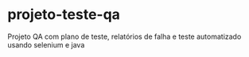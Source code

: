 # projeto-teste-qa
Projeto QA com plano de teste, relatórios de falha e teste automatizado usando selenium e java
